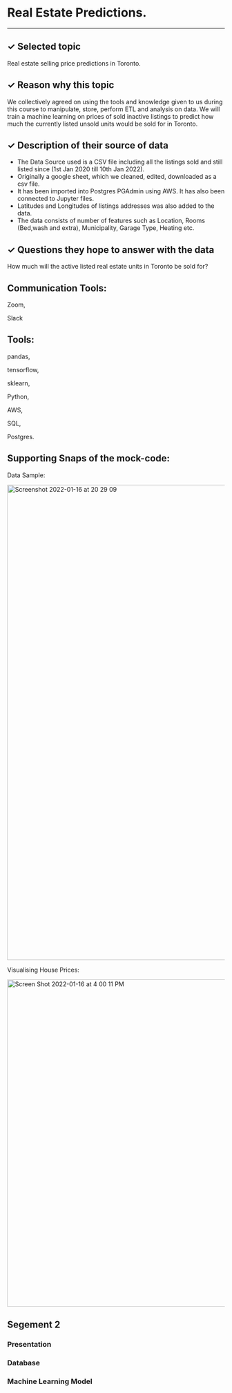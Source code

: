 # Real Estate Predictions.
-----

✓ Selected topic
---
Real estate selling price predictions in Toronto.

✓ Reason why this topic
---
We collectively agreed on using the tools and knowledge given to us during this course to manipulate, store, perform ETL and analysis on data. We will train a machine learning on prices of sold inactive listings to predict how much the currently listed unsold units would be sold for in Toronto. 

✓ Description of their source of data
---
- The Data Source used is a CSV file including all the listings sold and still listed since (1st Jan 2020 till 10th Jan 2022).
- Originally a google sheet, which we cleaned, edited, downloaded as a csv file.
- It has been imported into Postgres PGAdmin using AWS. It has also been connected to Jupyter files.
- Latitudes and Longitudes of listings addresses was also added to the data. 
- The data consists of number of features such as Location, Rooms (Bed,wash and extra), Municipality, Garage Type, Heating etc.


✓ Questions they hope to answer with the data
---
How much will the active listed real estate units in Toronto be sold for?

Communication Tools:
---
Zoom,

Slack

Tools:
---
pandas,

tensorflow, 

sklearn,

Python,

AWS,

SQL,

Postgres.


Supporting Snaps of the mock-code:
---
Data Sample:

<img width="1101" alt="Screenshot 2022-01-16 at 20 29 09" src="https://user-images.githubusercontent.com/89428205/149687283-c1ce9a2e-9b22-46a3-83c5-16a98c7707dc.png">


Visualising House Prices:

<img width="758" alt="Screen Shot 2022-01-16 at 4 00 11 PM" src="https://user-images.githubusercontent.com/89428205/149681899-6b2e0ed6-f18f-4f65-a9d8-a6be4d4901e8.png">

## Segement 2

### Presentation

### Database

### Machine Learning Model 
